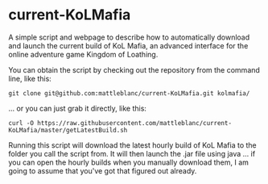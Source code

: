 current-KoLMafia
================

A simple script and  webpage to describe how to automatically download and launch the current build of KoL Mafia, an advanced interface for the online adventure game Kingdom of Loathing.

You can obtain the script by checking out the repository from the command line, like this:

`git clone git@github.com:mattleblanc/current-KoLMafia.git kolmafia/`

... or you can just grab it directly, like this:

`curl -O https://raw.githubusercontent.com/mattleblanc/current-KoLMafia/master/getLatestBuild.sh`

Running this script will download the latest hourly build of KoL Mafia to the folder you call the script from. It will then launch the .jar file using java ... if you can open the hourly builds when you manually download them, I am going to assume that you've got that figured out already.
